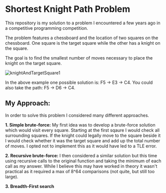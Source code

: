 # Shortest Knight Path Problem

This repository is my solution to a problem I encountered a few years ago in a competitive programming competition.

The problem features a chessboard and the location of two squares on the chessboard. One square is the target square while the other has a knight on the square.

The goal is to find the smallest number of moves necessary to place the knight on the target square.

![knightAndTargetSquare1](https://user-images.githubusercontent.com/60547277/195398325-99f74245-46ac-4b33-8397-c799bc1f3e99.gif)

In the above example one possible solution is: F5 -> E3 -> C4. You could also take the path: F5 -> D6 -> C4.

## My Approach:

In order to solve this problem I considered many different approaches. 

**1. Simple brute-force:** My first idea was to develop a brute-force solution which would visit every square. Starting at the first sqaure I would check all surrounding squares. If the knight could legally move to the square beside it I would check whether it was the target square and add up the total number of moves. I opted not to implement this as it would have led to a TLE error.

**2. Recursive brute-force:** I then considered a similar solution but this time using recursive calls to the original function and taking the minimum of each call as my answer. While I believe this may have worked in theory it wasn't practical as it required a max of 8^64 comparisons (not quite, but still too large). 

**3. Breadth-First search**
